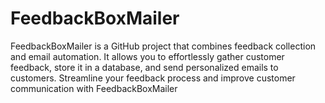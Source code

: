 # FeedbackBoxMailer
 FeedbackBoxMailer is a GitHub project that combines feedback collection and email automation. It allows you to effortlessly gather customer feedback, store it in a database, and send personalized emails to customers. Streamline your feedback process and improve customer communication with FeedbackBoxMailer
